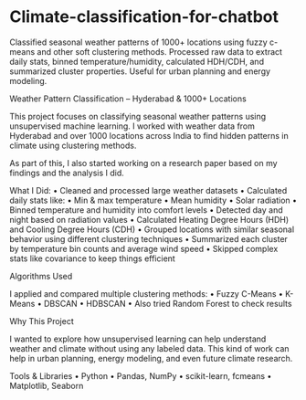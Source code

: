 # Climate-classification-for-chatbot
Classified seasonal weather patterns of 1000+ locations using fuzzy c-means and other soft clustering methods. Processed raw data to extract daily stats, binned temperature/humidity, calculated HDH/CDH, and summarized cluster properties. Useful for urban planning and energy modeling. 

Weather Pattern Classification – Hyderabad & 1000+ Locations

This project focuses on classifying seasonal weather patterns using unsupervised machine learning. I worked with weather data from Hyderabad and over 1000 locations across India to find hidden patterns in climate using clustering methods.

As part of this, I also started working on a research paper based on my findings and the analysis I did.



What I Did:
	•	Cleaned and processed large weather datasets
	•	Calculated daily stats like:
	•	Min & max temperature
	•	Mean humidity
	•	Solar radiation
	•	Binned temperature and humidity into comfort levels
	•	Detected day and night based on radiation values
	•	Calculated Heating Degree Hours (HDH) and Cooling Degree Hours (CDH)
	•	Grouped locations with similar seasonal behavior using different clustering techniques
	•	Summarized each cluster by temperature bin counts and average wind speed
	•	Skipped complex stats like covariance to keep things efficient



Algorithms Used

I applied and compared multiple clustering methods:
	•	Fuzzy C-Means
	•	K-Means
	•	DBSCAN
	•	HDBSCAN
	•	Also tried Random Forest to check results




Why This Project

I wanted to explore how unsupervised learning can help understand weather and climate without using any labeled data. This kind of work can help in urban planning, energy modeling, and even future climate research.



Tools & Libraries
	•	Python
	•	Pandas, NumPy
	•	scikit-learn, fcmeans
	•	Matplotlib, Seaborn
